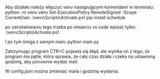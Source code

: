 Aby działało należy włączyć venv następującymi komendami w terminalu:
python -m venv venv
Set-ExecutionPolicy RemoteSigned -Scope CurrentUser
.\venv\Scripts\Activate.ps1
pip install schedule

po zainstalowaniu tego trzeba po otwarciu vs code wpisać tylko:
.\venv\Scripts\Activate.ps1

I po tym śmiga z samym main:
python main.py

Zatrzymując program CTR+C pojawia się błąd, ale wynika on z tego, że program ma pętle, która sprawia, że cały czas działa i czeka na ustawioną godzinę, aby ponownie wysłać mail.

W config.json można zmieniać maila i godzinę wysłania.
